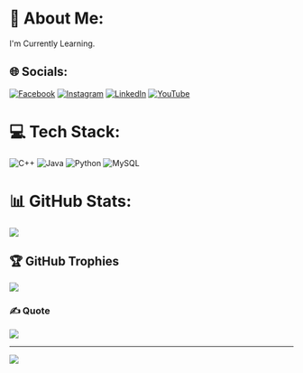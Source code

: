 # 💫 About Me:
I'm Currently Learning.


## 🌐 Socials:
[![Facebook](https://img.shields.io/badge/Facebook-%231877F2.svg?logo=Facebook&logoColor=white)](https://facebook.com/pandeyji9570) [![Instagram](https://img.shields.io/badge/Instagram-%23E4405F.svg?logo=Instagram&logoColor=white)](https://instagram.com/saurav_tb_pandey) [![LinkedIn](https://img.shields.io/badge/LinkedIn-%230077B5.svg?logo=linkedin&logoColor=white)](https://linkedin.com/in/pandeysaurav) [![YouTube](https://img.shields.io/badge/YouTube-%23FF0000.svg?logo=YouTube&logoColor=white)](https://www.youtube.com/@hiddenguruji) 

# 💻 Tech Stack:
![C++](https://img.shields.io/badge/c++-%2300599C.svg?style=for-the-badge&logo=c%2B%2B&logoColor=white) ![Java](https://img.shields.io/badge/java-%23ED8B00.svg?style=for-the-badge&logo=java&logoColor=white) ![Python](https://img.shields.io/badge/python-3670A0?style=for-the-badge&logo=python&logoColor=ffdd54) ![MySQL](https://img.shields.io/badge/mysql-%2300f.svg?style=for-the-badge&logo=mysql&logoColor=white)
# 📊 GitHub Stats:
![](https://github-readme-streak-stats.herokuapp.com/?user=Saurav-TB-Pandey&theme=radical&hide_border=false)<br/>

## 🏆 GitHub Trophies
![](https://github-profile-trophy.vercel.app/?username=Saurav-TB-Pandey&theme=radical&no-frame=false&no-bg=false&margin-w=4)

### ✍️ Quote
![](https://quotes-github-readme.vercel.app/api?type=horizontal&theme=tokyonight)

---
[![](https://visitcount.itsvg.in/api?id=Saurav-TB-Pandey&icon=2&color=6)](https://visitcount.itsvg.in)

<!-- Proudly created with GPRM ( https://gprm.itsvg.in ) -->
